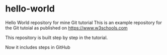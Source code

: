 # hello-world
Hello World repository for mine Git tutorial
This is an example repository for the Git tutoial as published on https://www.w3schools.com

This repository is built step by step in the tutorial.

Now it includes steps in GitHub


